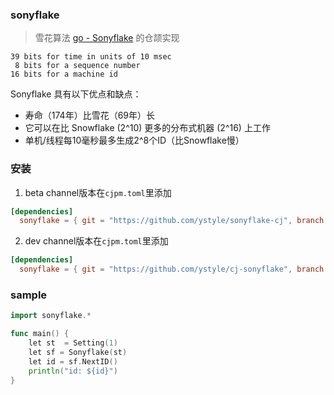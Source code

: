### sonyflake
>雪花算法 [go - Sonyflake](https://github.com/sony/sonyflake) 的仓颉实现

    39 bits for time in units of 10 msec
     8 bits for a sequence number
    16 bits for a machine id

Sonyflake 具有以下优点和缺点：
- 寿命（174年）比雪花（69年）长
- 它可以在比 Snowflake (2^10) 更多的分布式机器 (2^16) 上工作
- 单机/线程每10毫秒最多生成2^8个ID（比Snowflake慢）

### 安装
1. beta channel版本在`cjpm.toml`里添加
```toml
[dependencies]
  sonyflake = { git = "https://github.com/ystyle/sonyflake-cj", branch = "0.53"}
```
2. dev channel版本在`cjpm.toml`里添加
```toml
[dependencies]
  sonyflake = { git = "https://github.com/ystyle/cj-sonyflake", branch = "master"}
```

### sample
```go
import sonyflake.*

func main() {
    let st  = Setting(1)
    let sf = Sonyflake(st)
    let id = sf.NextID()
    println("id: ${id}")
}
```